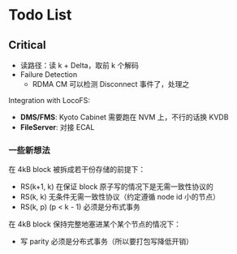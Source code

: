 # Todo List

## Critical

* 读路径：读 k + Delta，取前 k 个解码
* Failure Detection
  * RDMA CM 可以检测 Disconnect 事件了，处理之

Integration with LocoFS:
* **DMS/FMS**: Kyoto Cabinet 需要跑在 NVM 上，不行的话换 KVDB
* **FileServer**: 对接 ECAL

### 一些新想法

在 4kB block 被拆成若干份存储的前提下：

* RS(k+1, k) 在保证 block 原子写的情况下是无需一致性协议的
* RS(k, k) 无条件无需一致性协议（约定遵循 node id 小的节点）
* RS(k, p) (p < k - 1) 必须是分布式事务

在 4kB block 保持完整地塞进某个某个节点的情况下：

* 写 parity 必须是分布式事务（所以要打包写降低开销）
